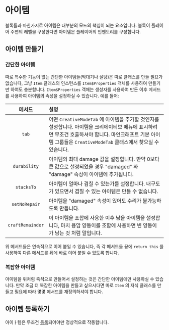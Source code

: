아이템
=====

블록들과 마찬가지로 아이템은 대부분의 모드의 핵심이 되는 요소입니다. 블록이 플레이어 주변의 레벨을 구성한다면 아이템은 플레이어의 인벤토리를 구성합니다.

아이템 만들기
----------------

### 간단한 아이템

따로 특수한 기능이 없는 간단한 아이템들(막대기나 설탕)은 따로 클래스를 만들 필요가 없습니다, 그냥 `Item` 클래스의 인스턴스를 `Item$Properties` 객체를 사용하여 만들기만 하여도 충분합니다. `Item$Properties` 객체는 생성자를 사용하여 만든 이후 메서드를 사용하여 아이템의 속성을 설정하실 수 있습니다. 예를 들어:

| 메서드              | 설명                                                                                                                                      |
|:----------------:|:--------------------------------------------------------------------------------------------------------------------------------------- |
| `tab`            | 어떤 `CreativeModeTab` 에 아이템을 추가할 것인지를 설정합니다. 아이템을 크리에이티브 메뉴에 표시하려면 무조건 호출하셔야 합니다. 마인크래프트 기본 아이템 그룹들은 `CreativeModeTab` 클래스에서 찾으실 수 있습니다. |
| `durability`     | 아이템의 최대 damage 값을 설정합니다. 만약 0보다 큰 값으로 설정되었을 경우 "damaged" 와 "damage" 속성이 아이템에 추가됩니다.                                                     |
| `stacksTo`       | 아이템이 얼마나 겹칠 수 있는가를 설정합니다. 내구도가 있으면서 겹칠 수 있는 아이템은 만들 수 없습니다.                                                                             |
| `setNoRepair`    | 아이템을 "damaged" 속성이 있어도 수리가 불가능하도록 만듭니다.                                                                                                 |
| `craftRemainder` | 이 아이템을 조합에 사용한 이후 남을 아이템을 설정합니다, 마치 용암 양동이를 조합에 사용하면 빈 양동이가 남는 것 처럼 말입니다.                                                               |

위 메서드들은 연속적으로 이어 붙일 수 있습니다, 즉 각 메서드들 끝에 `return this` 를 사용하여 다른 메서드를 뒤에 바로 이어 붙일 수 있도록 합니다.

### 복잡한 아이템

아이템을 위처럼 즉석으로 만들어서 설정하는 것은 간단한 아이템에만 사용하실 수 있습니다. 만약 조금 더 복잡한 아이템을 만들고 싶으시다면 따로 `Item` 의 자식 클래스를 만들고 필요에 따라 몇몇 메서드를 재정의하셔야 합니다.

아이템 등록하기
-------------------

아이ㅏ템은 무조건 [등록][등록]되어야만 정상적으로 작동합니다.

[등록]: ../concepts/registries.md#객체-등록하기
